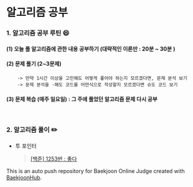# 알고리즘 공부 
### 1. 알고리즘 공부 루틴 😄
#### (1) 오늘 풀 알고리즘에 관한 내용 공부하기 (대략적인 이론만 : 20분 ~ 30분 )
#### (2) 문제 풀기 (2~3문제)
        -> 만약 1시간 이상을 고민해도 어떻게 풀어야 하는지 모르겠다면, 문제 분석 보기
        -> 문제 분석을 -해도 코드를 어떤식으로 작성할지 모르겠다면 슈도 코드 보기
#### (3) 문제 복습 (매주 일요일) : 그 주에 풀었던 알고리즘 문제 다시 공부
  </br>
  
### 2. 알고리즘 풀이 :pencil2:

  - 투 포인터
     > [[백준] 1253번 : 좋다](https://velog.io/@dbwls89173/%EB%B0%B1%EC%A4%80-1253%EB%B2%88-%EC%A2%8B%EB%8B%A4)

   


This is an auto push repository for Baekjoon Online Judge created with [BaekjoonHub](https://github.com/BaekjoonHub/BaekjoonHub).
